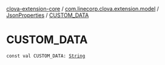 [clova-extension-core](../../index.md) / [com.linecorp.clova.extension.model](../index.md) / [JsonProperties](index.md) / [CUSTOM_DATA](./-c-u-s-t-o-m_-d-a-t-a.md)

# CUSTOM_DATA

`const val CUSTOM_DATA: `[`String`](https://kotlinlang.org/api/latest/jvm/stdlib/kotlin/-string/index.html)